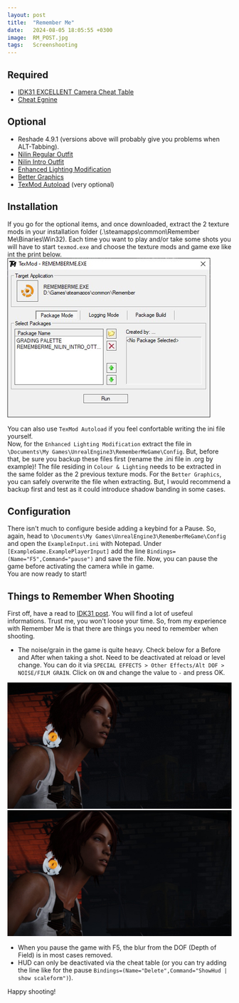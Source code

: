 ```yaml
---
layout: post
title:  "Remember Me"
date:   2024-08-05 18:05:55 +0300
image:  RM_POST.jpg
tags:   Screenshooting
---
```


## Required
* [IDK31 EXCELLENT Camera Cheat Table](https://steamcommunity.com/sharedfiles/filedetails/?id=662482735)
* [Cheat Egnine](https://www.cheatengine.org/)

## Optional
* Reshade 4.9.1 (versions above will probably give you problems when ALT-Tabbing).
* [Nilin Regular Outfit](https://www.nexusmods.com/rememberme/mods/5)
* [Nilin Intro Outfit](https://www.nexusmods.com/rememberme/mods/1)
* [Enhanced Lighting Modification](https://www.nexusmods.com/rememberme/mods/12)
* [Better Graphics](https://www.nexusmods.com/rememberme/mods/24) 
* [TexMod Autoload](https://www.nexusmods.com/rememberme/mods/4?tab=files) (very optional)

## Installation
If you go for the optional items, and once downloaded, extract the 2 texture mods in your installation folder (.\steamapps\common\Remember Me\Binaries\Win32).
Each time you want to play and/or take some shots you will have to start `texmod.exe` and choose the texture mods and game exe like int the print below.     
![image](/images/RM_02.jpg)

You can also use `TexMod Autoload` if you feel confortable writing the ini file yourself. 
<br>
Now, for the `Enhanced Lighting Modification` extract the file in `\Documents\My Games\UnrealEngine3\RememberMeGame\Config`.
But, before that, be sure you backup these files first (rename the .ini file in .org by example)! The file residing in `Colour & Lighting` needs to be extracted in the same folder as the 2 previous texture mods.
For the `Better Graphics`, you can safely overwrite the file when extracting. But, I would recommend a backup first and test as it could introduce shadow banding in some cases. 

## Configuration
There isn't much to configure beside adding a keybind for a Pause. So, again, head to `\Documents\My Games\UnrealEngine3\RememberMeGame\Config` and open the `ExampleInput.ini` with Notepad.
Under `[ExampleGame.ExamplePlayerInput]` add the line `Bindings=(Name="F5",Command="pause")` and save the file. Now, you can pause the game before activating the camera while in game.
<br>
You are now ready to start!

## Things to Remember When Shooting
First off, have a read to [IDK31 post](https://steamcommunity.com/sharedfiles/filedetails/?id=662482735). You will find a lot of usefeul informations. Trust me, you won't loose your time.
So, from my experience with Remember Me is that there are things you need to remember when shooting. 
* The noise/grain in the game is quite heavy. Check below for a Before and After when taking a shot. Need to be deactivated at reload or level change. You can do it via `SPECIAL EFFECTS > Other Effects/Alt DOF > NOISE/FILM GRAIN`. Click on `ON` and change the value to `-` and press OK.
<script defer
  src="https://cdn.jsdelivr.net/npm/img-comparison-slider@8/dist/index.js">
</script>
<link
  rel="stylesheet"
  href="https://cdn.jsdelivr.net/npm/img-comparison-slider@8/dist/styles.css"
/>

<img-comparison-slider>
  <img slot="first" src="/images/RM_03.jpg" />
  <img slot="second" src="/images/RM_04.jpg" />
</img-comparison-slider> 

* When you pause the game with F5, the blur from the DOF (Depth of Field) is in most cases removed.
* HUD can only be deactivated via the cheat table (or you can try adding the line like for the pause `Bindings=(Name="Delete",Command="ShowHud | show scaleform")`).

Happy shooting!






